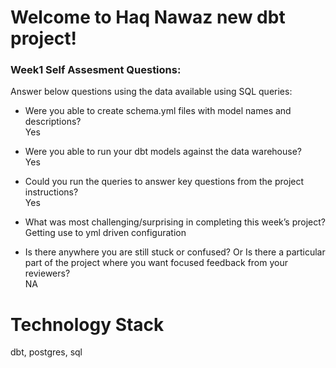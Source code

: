 # Welcome to Haq Nawaz new dbt project!

### Week1 Self Assesment Questions: 
Answer below questions using the data available using SQL queries:

- Were you able to create schema.yml files with model names and descriptions? \
  Yes
  
-  Were you able to run your dbt models against the data warehouse? \
    Yes

- Could you run the queries to answer key questions from the project instructions? \
  Yes

- What was most challenging/surprising in completing this week’s project? \
  Getting use to yml driven configuration

-  Is there anywhere you are still stuck or confused? Or Is there a particular part of the project where you want focused feedback from your reviewers?\
  NA



# Technology Stack

dbt, postgres, sql
